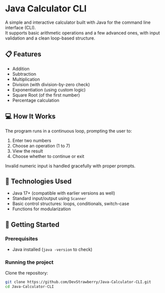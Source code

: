 # Java Calculator CLI

A simple and interactive calculator built with Java for the command line interface (CLI).  
It supports basic arithmetic operations and a few advanced ones, with input validation and a clean loop-based structure.

## 📋 Features

- Addition
- Subtraction
- Multiplication
- Division (with division-by-zero check)
- Exponentiation (using custom logic)
- Square Root (of the first number)
- Percentage calculation

## 💻 How It Works

The program runs in a continuous loop, prompting the user to:

1. Enter two numbers
2. Choose an operation (1 to 7)
3. View the result
4. Choose whether to continue or exit

Invalid numeric input is handled gracefully with proper prompts.

## 🧠 Technologies Used

- Java 17+ (compatible with earlier versions as well)
- Standard input/output using `Scanner`
- Basic control structures: loops, conditionals, switch-case
- Functions for modularization

## 🚀 Getting Started

### Prerequisites

- Java installed (`java -version` to check)

### Running the project

Clone the repository:

```bash
git clone https://github.com/DevStrawberry/Java-Calculator-CLI.git
cd Java-Calculator-CLI
